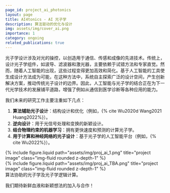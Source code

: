 ```yaml
---
page_id: project_ai_photonics
layout: page
title: AI4tonics - AI 光子学
description: 算法驱动的优化与设计
img: assets/img/cover_ai.png
importance: 1
category: ongoing
related_publications: true
---
```


光子学设计涉及对光的操控，以创造用于通信、传感和成像的先进技术。传统上，设计光子学组件，如波导、滤波器和激光器，主要依赖于试错方法和专家直觉。然而，随着人工智能的出现，这些过程变得更加高效和简化。基于人工智能的工具使生成设计方法成为可能，在这种方法中，系统自主探索广泛的设计空间，产生创新解决方案，推动传统光子设计的边界。因此，人工智能与光子学的结合正在为下一代光学技术的发展铺平道路，增强了例如从通信到医学诊断等各种应用的能力。
<!-- (Note: this introductory information is summarized by GPT-4o) -->

我们未来的研究工作主要注重如下几点：

1. **算法辅助光子设计**：结构设计和优化（例如，{% cite Wu2020d Wang2021 Huang2022%}）。
2. **逆向设计**：用于光信号处理和变换的新颖设计。
3. **结合物理约束的机器学习**：拥有更快速度和预测的计算光子学。
4. **用于计算和神经网络的光子设计**：基于光子学的人工智能平台（例如，{% cite Wu2022%}）。

<div class="row justify-content-sm-center">
    <div class="col-sm-4 mt-3 mt-md-0">
        {% include figure.liquid path="assets/img/proj_ai_1.png" title="project image" class="img-fluid rounded z-depth-1" %}
    </div>
    <div class="col-sm-8 mt-3 mt-md-0">
        {% include figure.liquid path="assets/img/proj_ai_TBA.png" title="project image" class="img-fluid rounded z-depth-1" %}
    </div>
</div>
<div class="caption">
    算法协助的光子学及光子学逻辑计算。
</div>

我们期待新鲜血液和新颖想法的加入与合作！
